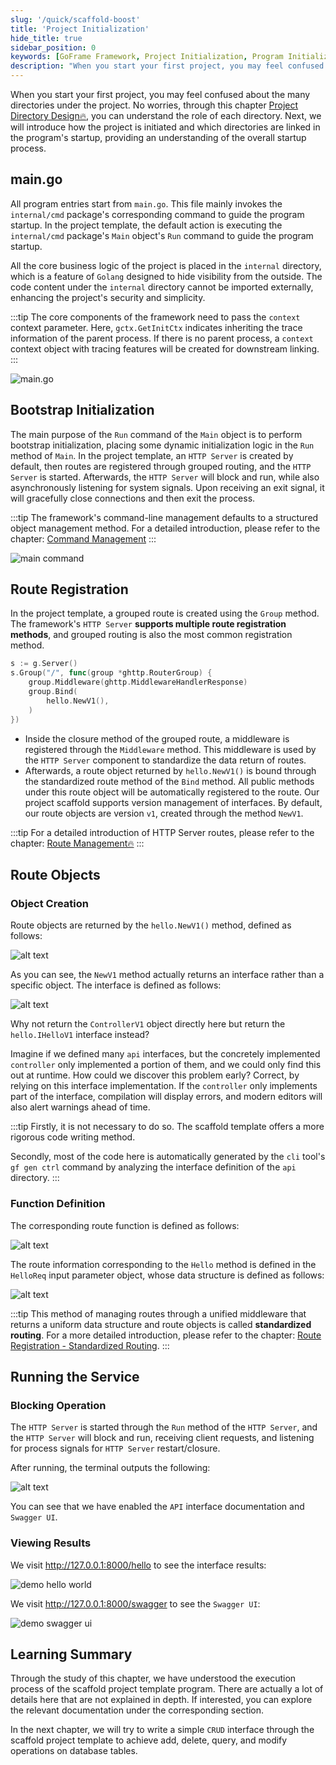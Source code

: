```yaml
---
slug: '/quick/scaffold-boost'
title: 'Project Initialization'
hide_title: true
sidebar_position: 0
keywords: [GoFrame Framework, Project Initialization, Program Initialization, main.go, Bootstrap Initialization, Route Registration, HTTP Server, Group Routes, Route Objects, Blocking Operation]
description: "When you start your first project, you may feel confused about the engineering directory, but through this chapter, you can understand the project startup process and the directories involved. The main program entry is main.go, which guides the program startup by invoking the internal/cmd package. The default created HTTP Server supports multiple route registrations, making project initiation simple and fast. For specific usage details, please refer to the relevant documentation of the GoFrame framework."
---
```


When you start your first project, you may feel confused about the many directories under the project. No worries, through this chapter [Project Directory Design🔥](../../docs/框架设计/工程开发设计/工程目录设计.md), you can understand the role of each directory. Next, we will introduce how the project is initiated and which directories are linked in the program's startup, providing an understanding of the overall startup process.

## main.go

All program entries start from `main.go`. This file mainly invokes the `internal/cmd` package's corresponding command to guide the program startup. In the project template, the default action is executing the `internal/cmd` package's `Main` object's `Run` command to guide the program startup.

All the core business logic of the project is placed in the `internal` directory, which is a feature of `Golang` designed to hide visibility from the outside. The code content under the `internal` directory cannot be imported externally, enhancing the project's security and simplicity.

:::tip
The core components of the framework need to pass the `context` context parameter. Here, `gctx.GetInitCtx` indicates inheriting the trace information of the parent process. If there is no parent process, a `context` context object with tracing features will be created for downstream linking.
:::

![main.go](QQ_1731652866651.png)

## Bootstrap Initialization

The main purpose of the `Run` command of the `Main` object is to perform bootstrap initialization, placing some dynamic initialization logic in the `Run` method of `Main`. In the project template, an `HTTP Server` is created by default, then routes are registered through grouped routing, and the `HTTP Server` is started. Afterwards, the `HTTP Server` will block and run, while also asynchronously listening for system signals. Upon receiving an exit signal, it will gracefully close connections and then exit the process.

:::tip
The framework's command-line management defaults to a structured object management method. For a detailed introduction, please refer to the chapter: [Command Management](../../docs/核心组件/命令管理/命令管理.md)
:::

![main command](QQ_1731653678736.png)

## Route Registration

In the project template, a grouped route is created using the `Group` method. The framework's `HTTP Server` **supports multiple route registration methods**, and grouped routing is also the most common registration method.

```go
s := g.Server()
s.Group("/", func(group *ghttp.RouterGroup) {
    group.Middleware(ghttp.MiddlewareHandlerResponse)
    group.Bind(
        hello.NewV1(),
    )
})
```

- Inside the closure method of the grouped route, a middleware is registered through the `Middleware` method. This middleware is used by the `HTTP Server` component to standardize the data return of routes.
- Afterwards, a route object returned by `hello.NewV1()` is bound through the standardized route method of the `Bind` method. All public methods under this route object will be automatically registered to the route. Our project scaffold supports version management of interfaces. By default, our route objects are version `v1`, created through the method `NewV1`.

:::tip
For a detailed introduction of HTTP Server routes, please refer to the chapter: [Route Management🔥](../../docs/WEB服务开发/路由管理/路由管理.md)
:::

## Route Objects


### Object Creation
Route objects are returned by the `hello.NewV1()` method, defined as follows:

![alt text](QQ_1731655173428.png)

As you can see, the `NewV1` method actually returns an interface rather than a specific object. The interface is defined as follows:

![alt text](QQ_1731655571221.png)

Why not return the `ControllerV1` object directly here but return the `hello.IHelloV1` interface instead?

Imagine if we defined many `api` interfaces, but the concretely implemented `controller` only implemented a portion of them, and we could only find this out at runtime. How could we discover this problem early? Correct, by relying on this interface implementation. If the `controller` only implements part of the interface, compilation will display errors, and modern editors will also alert warnings ahead of time.

:::tip
Firstly, it is not necessary to do so. The scaffold template offers a more rigorous code writing method.

Secondly, most of the code here is automatically generated by the `cli` tool's `gf gen ctrl` command by analyzing the interface definition of the `api` directory.
:::

### Function Definition
The corresponding route function is defined as follows:

![alt text](QQ_1731655216354.png)

The route information corresponding to the `Hello` method is defined in the `HelloReq` input parameter object, whose data structure is defined as follows:

![alt text](QQ_1731655423345.png)

:::tip
This method of managing routes through a unified middleware that returns a uniform data structure and route objects is called **standardized routing**.
For a more detailed introduction, please refer to the chapter: [Route Registration - Standardized Routing](../../docs/WEB服务开发/路由管理/路由管理-路由注册/路由注册-规范路由/路由注册-规范路由.md).
:::

## Running the Service

### Blocking Operation

The `HTTP Server` is started through the `Run` method of the `HTTP Server`, and the `HTTP Server` will block and run, receiving client requests, and listening for process signals for `HTTP Server` restart/closure.

After running, the terminal outputs the following:

![alt text](QQ_1731657619286.png)

You can see that we have enabled the `API` interface documentation and `Swagger UI`.

### Viewing Results

We visit http://127.0.0.1:8000/hello to see the interface results:

![demo hello world](QQ_1731657717720.png)

We visit http://127.0.0.1:8000/swagger to see the `Swagger UI`:

![demo swagger ui](QQ_1731657799765.png)



## Learning Summary

Through the study of this chapter, we have understood the execution process of the scaffold project template program.
There are actually a lot of details here that are not explained in depth. If interested, you can explore the relevant documentation under the corresponding section.

In the next chapter, we will try to write a simple `CRUD` interface through the scaffold project template to achieve add, delete, query, and modify operations on database tables.